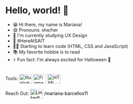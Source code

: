 # Hello, world! 👋

- 😁 Hi there, my name is Mariana!
- 😄 Pronouns: she/her
- 🦄 I'm currently studying UX Design
- 🏫 #HereAtSAIT
- 👩‍💻 Starting to learn code (HTML, CSS and JavaScript)
- 📚 My favorite hobbie is to read
- ⚡ Fun fact: I'm always excited for Halloween 🎃

<div style="display: inline_block"><br>
  <span>Tools:</span>
  <img align="center" alt="Illustrator" height="30" width="40" src="https://cdn.jsdelivr.net/gh/devicons/devicon@latest/icons/illustrator/illustrator-line.svg">
  <img align="center" alt="Figma" height="30" width="40" src="https://cdn.jsdelivr.net/gh/devicons/devicon@latest/icons/figma/figma-original.svg">
  <img align="center" alt="HTML" height="30" width="40" src="https://cdn.jsdelivr.net/gh/devicons/devicon@latest/icons/html5/html5-original-wordmark.svg">
</div>

<div style="display: inline-block;"><br>
  <span>Reach Out:</span>
  <a href="https://www.linkedin.com/in/mariana-barcellos11/" style="text-decoration: none; color: black;">
    <img align="center" alt="LinkedIn" height="30" width="40" src="https://cdn.jsdelivr.net/gh/devicons/devicon@latest/icons/linkedin/linkedin-original.svg">
    <span>/mariana-barcellos11</span>
  </a>
</div>

